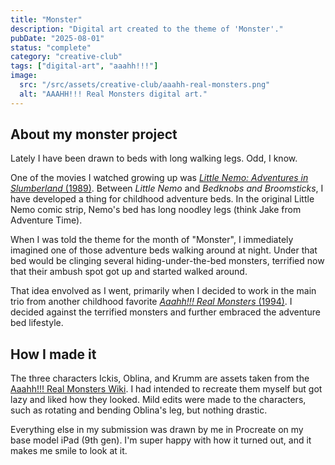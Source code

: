```yaml
---
title: "Monster"
description: "Digital art created to the theme of 'Monster'."
pubDate: "2025-08-01"
status: "complete"
category: "creative-club"
tags: ["digital-art", "aaahh!!!"]
image:
  src: "/src/assets/creative-club/aaahh-real-monsters.png"
  alt: "AAAHH!!! Real Monsters digital art."
---
```


## About my monster project

Lately I have been drawn to beds with long walking legs. Odd, I know.

One of the movies I watched growing up was [*Little Nemo: Adventures in Slumberland* (1989)](https://www.themoviedb.org/movie/22611). Between *Little Nemo* and *Bedknobs and Broomsticks*, I have developed a thing for childhood adventure beds. In the original Little Nemo comic strip, Nemo's bed has long noodley legs (think Jake from Adventure Time).

When I was told the theme for the month of "Monster", I immediately imagined one of those adventure beds walking around at night. Under that bed would be clinging several hiding-under-the-bed monsters, terrified now that their ambush spot got up and started walked around.

That idea envolved as I went, primarily when I decided to work in the main trio from another childhood favorite [*Aaahh!!! Real Monsters* (1994)](https://www.themoviedb.org/tv/2429-aaahh-real-monsters). I decided against the terrified monsters and further embraced the adventure bed lifestyle.

## How I made it

The three characters Ickis, Oblina, and Krumm are assets taken from the [Aaahh!!! Real Monsters Wiki](https://aaahhrealmonsters.fandom.com/wiki/Aaahh!!!_Real_Monsters_Wiki). I had intended to recreate them myself but got lazy and liked how they looked. Mild edits were made to the characters, such as rotating and bending Oblina's leg, but nothing drastic.

Everything else in my submission was drawn by me in Procreate on my base model iPad (9th gen). I'm super happy with how it turned out, and it makes me smile to look at it.
